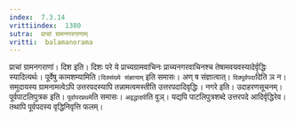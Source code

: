 ```yaml
---
index:  7.3.14
vrittiindex:  1380
sutra:  प्राचां ग्रामनगरगाणाम्
vritti:  balamanorama 
---
```


प्राचां ग्रामनगराणां। दिश इति। दिशः परे ये प्राच्यग्रामवाचिनः प्राच्यनगरवाचिनश्च तेषामवयवस्यादेर्वृद्धिः स्यादित्यर्थः। पूर्वेषु कामशम्यामिति।`दिक्संख्ये संज्ञायाम्` इति समासः। अण् ष संज्ञात्वात्। `दिक्पूर्वपदा`दिति ञ न। समुदायस्य ग्रामनामत्वेऽपि उत्तरपदस्यापि तन्नामत्वमस्तीति उत्तरपदादिवृद्धिः। नगरे इति। उदाहरणसूचनम्। पूर्वपाटलिपुत्रक इति। `पूर्वापरप्रथमे`ति समासः। `अवृद्धादपी`ति वुञ्। यद्यपि पाटलिपुत्रशब्दे उत्तरपदे आदिर्वृद्धिरेव। तथापि पूर्वपदस्य वृद्धिनिवृत्ति फलम्। 

